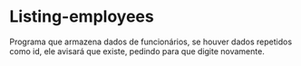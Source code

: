 # Listing-employees
Programa que armazena dados de funcionários, se houver dados repetidos como id, ele avisará que existe, pedindo para que digite novamente.
